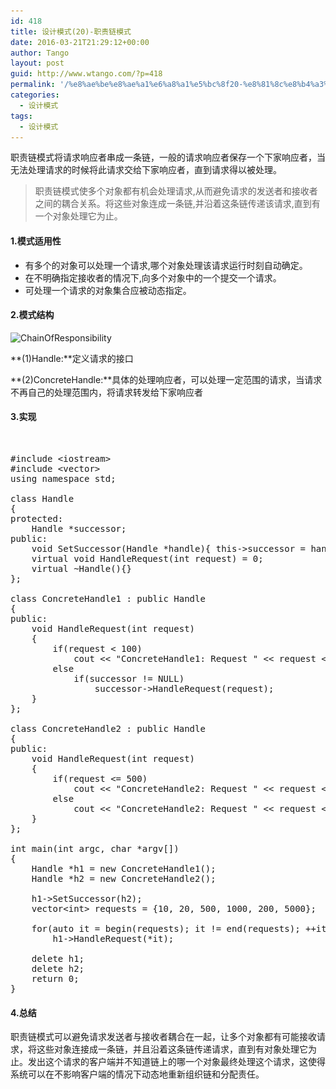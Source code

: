 ```yaml
---
id: 418
title: 设计模式(20)-职责链模式
date: 2016-03-21T21:29:12+00:00
author: Tango
layout: post
guid: http://www.wtango.com/?p=418
permalink: '/%e8%ae%be%e8%ae%a1%e6%a8%a1%e5%bc%8f20-%e8%81%8c%e8%b4%a3%e9%93%be%e6%a8%a1%e5%bc%8f/'
categories:
  - 设计模式
tags:
  - 设计模式
---
```

职责链模式将请求响应者串成一条链，一般的请求响应者保存一个下家响应者，当无法处理请求的时候将此请求交给下家响应者，直到请求得以被处理。

> 职责链模式使多个对象都有机会处理请求,从而避免请求的发送者和接收者之间的耦合关系。将这些对象连成一条链,并沿着这条链传递该请求,直到有一个对象处理它为止。

<!--more-->

#### 1.模式适用性

  * 有多个的对象可以处理一个请求,哪个对象处理该请求运行时刻自动确定。
  * 在不明确指定接收者的情况下,向多个对象中的一个提交一个请求。
  * 可处理一个请求的对象集合应被动态指定。

#### 2.模式结构

<img class="aligncenter size-full wp-image-419" src="../wp-content/uploads/2016/03/ChainOfResponsibility.png" alt="ChainOfResponsibility" width="887" height="412" srcset="../wp-content/uploads/2016/03/ChainOfResponsibility.png 887w, ../wp-content/uploads/2016/03/ChainOfResponsibility-300x139.png 300w, ../wp-content/uploads/2016/03/ChainOfResponsibility-768x357.png 768w" sizes="(max-width: 887px) 100vw, 887px" />

**(1)Handle:**定义请求的接口

**(2)ConcreteHandle:**具体的处理响应者，可以处理一定范围的请求，当请求不再自己的处理范围内，将请求转发给下家响应者

#### 3.实现

&nbsp;

<pre class="brush: cpp; title: ; notranslate" title="">#include &lt;iostream&gt;
#include &lt;vector&gt;
using namespace std;

class Handle
{
protected:
	Handle *successor;
public:
	void SetSuccessor(Handle *handle){ this-&gt;successor = handle;}
	virtual void HandleRequest(int request) = 0;
	virtual ~Handle(){}
};

class ConcreteHandle1 : public Handle
{
public:
	void HandleRequest(int request)
	{
		if(request &lt; 100)
			cout &lt;&lt; "ConcreteHandle1: Request " &lt;&lt; request &lt;&lt; " accept." &lt;&lt; endl;
		else
			if(successor != NULL)
				successor-&gt;HandleRequest(request);
	}
};

class ConcreteHandle2 : public Handle
{
public:
	void HandleRequest(int request)
	{
		if(request &lt;= 500)
			cout &lt;&lt; "ConcreteHandle2: Request " &lt;&lt; request &lt;&lt; " accept." &lt;&lt; endl;
		else
			cout &lt;&lt; "ConcreteHandle2: Request " &lt;&lt; request &lt;&lt; " refuse." &lt;&lt; endl;
	}
};

int main(int argc, char *argv[])
{
	Handle *h1 = new ConcreteHandle1();
	Handle *h2 = new ConcreteHandle2();

	h1-&gt;SetSuccessor(h2);
	vector&lt;int&gt; requests = {10, 20, 500, 1000, 200, 5000};

	for(auto it = begin(requests); it != end(requests); ++it)
		h1-&gt;HandleRequest(*it);

	delete h1;
	delete h2;
	return 0;
}
</pre>

#### 4.总结

职责链模式可以避免请求发送者与接收者耦合在一起，让多个对象都有可能接收请求，将这些对象连接成一条链，并且沿着这条链传递请求，直到有对象处理它为止。发出这个请求的客户端并不知道链上的哪一个对象最终处理这个请求，这使得系统可以在不影响客户端的情况下动态地重新组织链和分配责任。